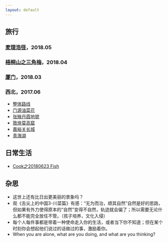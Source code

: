 ```yaml
---
layout: default
---
```


## 旅行

### [麦理浩径](./mailihaojing.html)，2018.05

### [梧桐山之三角梅](./wutongshan.html)，2018.04

### [厦门](./xiamen.html)，2018.03

### 西北，2017.06
  * [整体路线](./xibei.html)
  * [门源油菜花](./menyuan.html) 
  * [张掖丹霞地貌](./zhangye.html)
  * [敦煌莫高窟](./dunhuang.html)
  * [嘉峪关长城](./jyg.html)
  * [青海湖](./qhh.html)

## 日常生活
  * [Cook之20180623 Fish](./../life/20180623-fish.html)

## 杂思
  * 这世上还有比日出更美丽的景象吗？
  * 观《舌尖上的中国3-川菜篇》有感：“无为而治，顺其自然”自然是好的思路，但如果有外力使得原本的“自然”变得不自然，轨迹就会偏了；所以需要无论什么都不能完全放任不管。（孩子培养，文化入侵）
  * 每个人每件事都是带着一种使命走入你的生活，或者当下你不知道；但在某个时刻你会想起他们说过的话做过的事，激励着你。
  * When you are alone, what are you doing, and what are you thinking?
